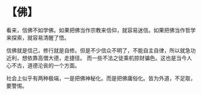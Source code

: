 # 【佛】

看来，信佛不如学佛。如果把佛当作宗教来信仰，就容易迷信。如果把佛当作哲学来探索，就容易清醒了悟。

信佛就是信己，修行就是自修。但是不少信众不明了，不能自主自律，所以就急功近利，想依靠高僧大德，走捷径。
而一些不法之徒乘机掠财骗色。这也是当今人心不古，道德沦丧的一个方面。

社会上似乎有两种极端，一是把佛神秘化。而是把佛庸俗化。皆为外道，不足取，要警惕。